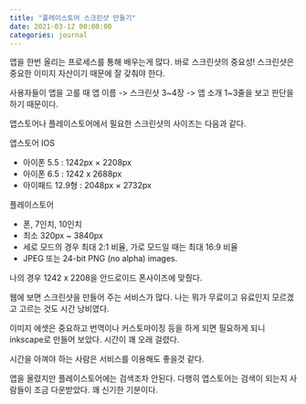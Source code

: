 ```yaml
---
title: "플레이스토어 스크린샷 만들기"
date: 2021-03-12 00:00:00
categories: journal
---
```


앱을 한번 올리는 프로세스를 통해 배우는게 많다. 바로 스크린샷의 중요성! 스크린샷은 중요한 이미지 자산이기 때문에 잘 갖춰야 한다.

사용자들이 앱을 고를 때 앱 이름 -> 스크린샷 3~4장 -> 앱 소개 1~3줄을 보고 판단을 하기 때문이다.

앱스토어나 플레이스토어에서 필요한 스크린샷의 사이즈는 다음과 같다.

앱스토어 IOS

- 아이폰 5.5 : 1242px × 2208px
- 아이폰 6.5 : 1242 x 2688px
- 아이패드 12.9형 : 2048px × 2732px

플레이스토어

- 폰, 7인치, 10인치
- 최소 320px ~ 3840px
- 세로 모드의 경우 최대 2:1 비율, 가로 모드일 때는 최대 16:9 비율
- JPEG 또는 24-bit PNG (no alpha) images.

나의 경우 1242 x 2208을 안드로이드 폰사이즈에 맞췄다.

웹에 보면 스크린샷을 만들어 주는 서비스가 많다. 나는 뭐가 무료이고 유료인지 모르겠고 고르는 것도 시간 낭비였다.

이미지 에셋은 중요하고 번역이나 커스토마이징 등을 하게 되면 필요하게 되니 inkscape로 만들어 보았다. 시간이 꽤 오래 걸렸다.

시간을 아껴야 하는 사람은 서비스를 이용해도 좋을것 같다.

앱을 올렸지만 플레이스토어에는 검색조차 안된다. 다행히 앱스토어는 검색이 되는지 사람들이 조금 다운받았다. 꽤 신기한 기분이다.
